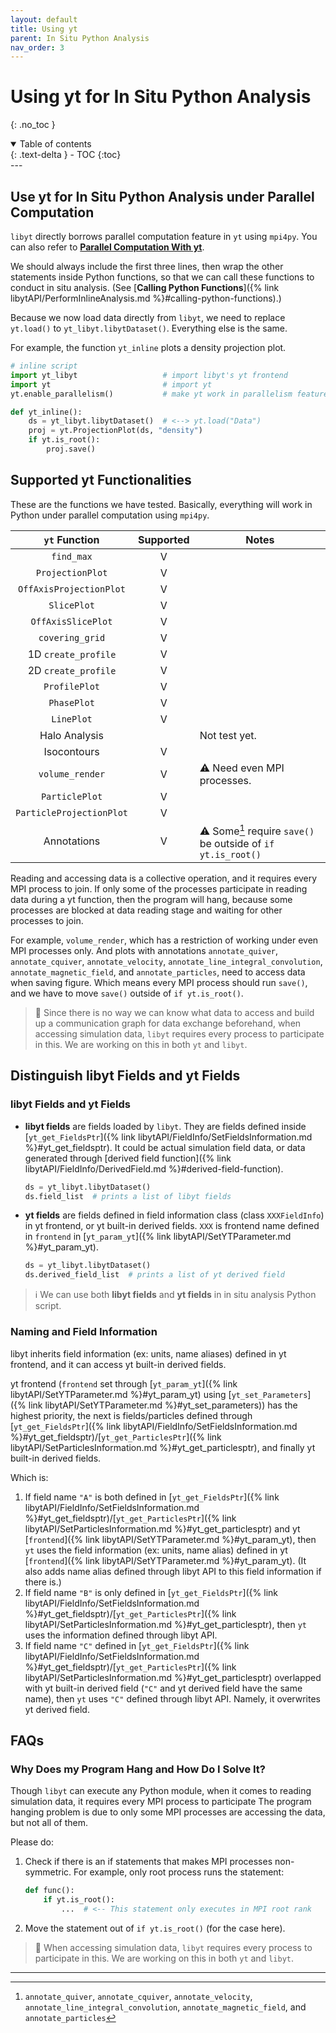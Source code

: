 ```yaml
---
layout: default
title: Using yt
parent: In Situ Python Analysis
nav_order: 3
---
```

# Using yt for In Situ Python Analysis
{: .no_toc }
<details open markdown="block">
  <summary>
    Table of contents
  </summary>
  {: .text-delta }
- TOC
{:toc}
</details>
---

## Use yt for In Situ Python Analysis under Parallel Computation
`libyt` directly borrows parallel computation feature in `yt` using `mpi4py`. You can also refer to [**Parallel Computation With yt**](https://yt-project.org/doc/analyzing/parallel_computation.html#parallel-computation-with-yt).

We should always include the first three lines, then wrap the other statements inside Python functions, 
so that we can call these functions to conduct in situ analysis. (See [**Calling Python Functions**]({% link libytAPI/PerformInlineAnalysis.md %}#calling-python-functions).)

Because we now load data directly from `libyt`, we need to replace `yt.load()` to `yt_libyt.libytDataset()`.
Everything else is the same.

For example, the function `yt_inline` plots a density projection plot.
```python
# inline script
import yt_libyt                   # import libyt's yt frontend
import yt                         # import yt
yt.enable_parallelism()           # make yt work in parallelism feature

def yt_inline():
    ds = yt_libyt.libytDataset()  # <--> yt.load("Data")
    proj = yt.ProjectionPlot(ds, "density")
    if yt.is_root():
        proj.save()
```

## Supported yt Functionalities
These are the functions we have tested.
Basically, everything will work in Python under parallel computation using `mpi4py`. 

|       `yt` Function      | Supported | Notes                                                               |
|:------------------------:|:---------:|---------------------------------------------------------------------|
| `find_max`               |     V     |                                                                     |
| `ProjectionPlot`         |     V     |                                                                     |
| `OffAxisProjectionPlot`  |     V     |                                                                     |
| `SlicePlot`              |     V     |                                                                     |
| `OffAxisSlicePlot`       |     V     |                                                                     |
| `covering_grid`          |     V     |                                                                     |
| 1D `create_profile`      |     V     |                                                                     |
| 2D `create_profile`      |     V     |                                                                     |
| `ProfilePlot`            |     V     |                                                                     |
| `PhasePlot`              |     V     |                                                                     |
| `LinePlot`               |     V     |                                                                     |
| Halo Analysis            |           | Not test yet.                                                       |
| Isocontours              |     V     |                                                                     |
| `volume_render`          |     V     | :warning: Need even MPI processes.                                  |
| `ParticlePlot`           |     V     |                                                                     |
| `ParticleProjectionPlot` |     V     |                                                                     |
| Annotations              |     V     | :warning: Some[^1] require `save()` be outside of `if yt.is_root()` |

Reading and accessing data is a collective operation, and it requires every MPI process to join.
If only some of the processes participate in reading data during a yt function, then the program will hang, 
because some processes are blocked at data reading stage and waiting for other processes to join.

For example, `volume_render`, which has a restriction of working under even MPI processes only.
And plots with annotations `annotate_quiver`, `annotate_cquiver`, `annotate_velocity`, `annotate_line_integral_convolution`, 
`annotate_magnetic_field`, and `annotate_particles`, need to access data when saving figure. 
Which means every MPI process should run `save()`, and we have to move `save()` outside of `if yt.is_root()`.

> :lizard: Since there is no way we can know what data to access and build up a communication graph for data exchange beforehand,
> when accessing simulation data, `libyt` requires every process to participate in this.
> We are working on this in both `yt` and `libyt`.

## Distinguish libyt Fields and yt Fields

### libyt Fields and yt Fields
- **libyt fields** are fields loaded by `libyt`. They are fields defined inside [`yt_get_FieldsPtr`]({% link libytAPI/FieldInfo/SetFieldsInformation.md %}#yt_get_fieldsptr). It could be actual simulation field data, or data generated through [derived field function]({% link libytAPI/FieldInfo/DerivedField.md %}#derived-field-function).
    
    ```python
    ds = yt_libyt.libytDataset()
    ds.field_list  # prints a list of libyt fields
    ```
  
- **yt fields** are fields defined in field information class (class `XXXFieldInfo`) in yt frontend, or yt built-in derived fields. `XXX` is frontend name defined in `frontend` in [`yt_param_yt`]({% link libytAPI/SetYTParameter.md %}#yt_param_yt).

    ```python
    ds = yt_libyt.libytDataset()
    ds.derived_field_list  # prints a list of yt derived field
    ```

> :information_source: We can use both **libyt fields** and **yt fields** in in situ analysis Python script. 

### Naming and Field Information
libyt inherits field information (ex: units, name aliases) defined in yt frontend, and it can access yt built-in derived fields.

yt frontend (`frontend` set through [`yt_param_yt`]({% link libytAPI/SetYTParameter.md %}#yt_param_yt)
using [`yt_set_Parameters`]({% link libytAPI/SetYTParameter.md %}#yt_set_parameters)) has the highest priority, the next is fields/particles defined through [`yt_get_FieldsPtr`]({% link libytAPI/FieldInfo/SetFieldsInformation.md %}#yt_get_fieldsptr)/[`yt_get_ParticlesPtr`]({% link libytAPI/SetParticlesInformation.md %}#yt_get_particlesptr), 
and finally yt built-in derived fields.

Which is:
1. If field name `"A"` is both defined in [`yt_get_FieldsPtr`]({% link libytAPI/FieldInfo/SetFieldsInformation.md %}#yt_get_fieldsptr)/[`yt_get_ParticlesPtr`]({% link libytAPI/SetParticlesInformation.md %}#yt_get_particlesptr) and yt [`frontend`]({% link libytAPI/SetYTParameter.md %}#yt_param_yt), then `yt` uses the field information (ex: units, name alias) defined in yt [`frontend`]({% link libytAPI/SetYTParameter.md %}#yt_param_yt). (It also adds name alias defined through libyt API to this field information if there is.)
2. If field name `"B"` is only defined in [`yt_get_FieldsPtr`]({% link libytAPI/FieldInfo/SetFieldsInformation.md %}#yt_get_fieldsptr)/[`yt_get_ParticlesPtr`]({% link libytAPI/SetParticlesInformation.md %}#yt_get_particlesptr), then `yt` uses the information defined through libyt API.
3. If field name `"C"` defined in [`yt_get_FieldsPtr`]({% link libytAPI/FieldInfo/SetFieldsInformation.md %}#yt_get_fieldsptr)/[`yt_get_ParticlesPtr`]({% link libytAPI/SetParticlesInformation.md %}#yt_get_particlesptr) overlapped with yt built-in derived field (`"C"` and yt derived field have the same name), then `yt` uses `"C"` defined through libyt API. Namely, it overwrites yt derived field.

## FAQs
### Why Does my Program Hang and How Do I Solve It?
Though `libyt` can execute any Python module, when it comes to reading simulation data, it requires every MPI process to participate
The program hanging problem is due to only some MPI processes are accessing the data, but not all of them.

Please do:
1. Check if there is an if statements that makes MPI processes non-symmetric. For example, only root process runs the statement:
    ```python
    def func():
        if yt.is_root():
            ...  # <-- This statement only executes in MPI root rank
    ```
2. Move the statement out of `if yt.is_root()` (for the case here).

> :lizard: When accessing simulation data, `libyt` requires every process to participate in this.
> We are working on this in both `yt` and `libyt`.

----
[^1]: `annotate_quiver`, `annotate_cquiver`, `annotate_velocity`, `annotate_line_integral_convolution`, `annotate_magnetic_field`, and `annotate_particles`

